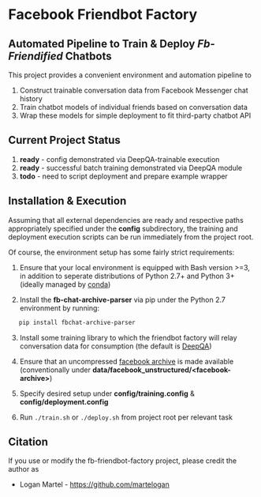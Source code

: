 # Facebook Friendbot Factory

## Automated Pipeline to Train & Deploy _Fb-Friendified_ Chatbots

This project provides a convenient environment and automation pipeline
to 
1. Construct trainable conversation data from Facebook Messenger chat history
2. Train chatbot models of  individual friends based on conversation data
3. Wrap these models for simple deployment to fit third-party chatbot API

## Current Project Status

1. **ready** - config demonstrated via DeepQA-trainable execution
2. **ready** - successful batch training demonstrated via DeepQA module
3. **todo** - need to script deployment and prepare example wrapper

## Installation & Execution

Assuming that all external dependencies are ready and respective paths 
appropriately specified under the **config** subdirectory, the training
and deployment execution scripts can be run immediately from the project root.

Of course, the environment setup has some fairly strict requirements: 

1. Ensure that your local environment is equipped with Bash version >=3, <br>
in addition to seperate distributions of Python 2.7+ and Python 3+ (ideally managed by [conda](https://docs.continuum.io/anaconda/))


2. Install the **fb-chat-archive-parser** via pip under the Python 2.7 environment by running:
```bash
   pip install fbchat-archive-parser
```

3. Install some training library to which the friendbot factory will relay conversation data for consumption (the default is [DeepQA](https://github.com/Conchylicultor/DeepQA))

4. Ensure that an uncompressed 
[facebook archive](https://www.facebook.com/help/212802592074644?helpref=uf_permalink)
is made available <br> (conventionally under **data/facebook_unstructured/\<facebook-archive\>**)

4. Specify desired setup under **config/training.config** & **config/deployment.config**

5. Run `./train.sh` or `./deploy.sh` from project root per relevant task


## Citation

If you use or modify the fb-friendbot-factory project, please credit the author as

* Logan Martel - https://github.com/martelogan
